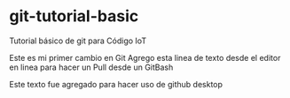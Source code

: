 # git-tutorial-basic
Tutorial básico de git para Código IoT 

Este es mi primer cambio en Git
Agrego esta linea de texto desde el editor en linea para hacer un Pull desde un GitBash

Este texto fue agregado para hacer uso de github desktop

